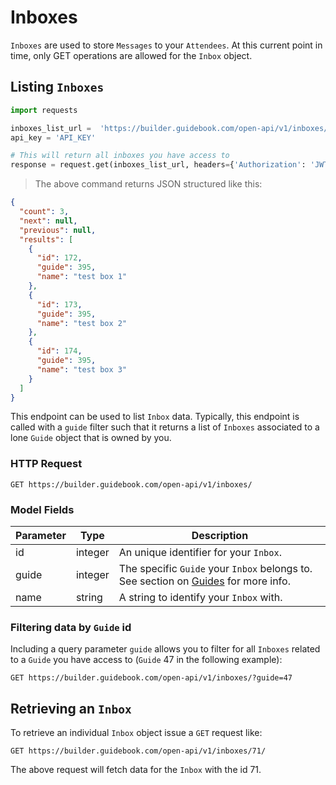 # Inboxes

`Inboxes` are used to store `Messages` to your `Attendees`.  At this current point in time, only GET operations are allowed for the `Inbox` object.


## Listing `Inboxes`


```python
import requests

inboxes_list_url =  'https://builder.guidebook.com/open-api/v1/inboxes/'
api_key = 'API_KEY'

# This will return all inboxes you have access to
response = request.get(inboxes_list_url, headers={'Authorization': 'JWT ' + api_key})
```

> The above command returns JSON structured like this:

```json
{
  "count": 3,
  "next": null,
  "previous": null,
  "results": [
    {
      "id": 172,
      "guide": 395,
      "name": "test box 1"
    },
    {
      "id": 173,
      "guide": 395,
      "name": "test box 2"
    },
    {
      "id": 174,
      "guide": 395,
      "name": "test box 3"
    }
  ]
}
```

This endpoint can be used to list `Inbox` data. Typically, this endpoint is called with a `guide` filter such that it returns a list of `Inboxes` associated to a lone `Guide` object that is owned by you.

### HTTP Request

`GET https://builder.guidebook.com/open-api/v1/inboxes/`

### Model Fields

Parameter       | Type    | Description
---------       | ------- | -----------
id              | integer  | An unique identifier for your `Inbox`.
guide           | integer  | The specific `Guide` your `Inbox` belongs to.  See section on [Guides](#guides) for more info.
name            | string    | A string to identify your `Inbox` with.

### Filtering data by `Guide` id

Including a query parameter `guide` allows you to filter for all `Inboxes` related to a `Guide` you have access to (`Guide` 47 in the following example):

`GET https://builder.guidebook.com/open-api/v1/inboxes/?guide=47`

## Retrieving an `Inbox`

To retrieve an individual `Inbox` object issue a `GET` request like:

`GET https://builder.guidebook.com/open-api/v1/inboxes/71/`

The above request will fetch data for the `Inbox` with the id 71.

